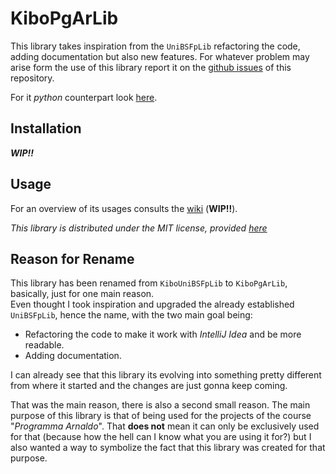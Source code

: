 # KiboPgArLib

This library takes inspiration from the `UniBSFpLib` refactoring the code, adding documentation but also new features. For whatever problem may arise form the use of this library report it on the [github issues](https://github.com/AlessandroMuscio/KiboUniBSFpLib/issues) of this repository.

For it *python* counterpart look [here](https://github.com/AlessandroMuscio/kibo_pgar_lib).

## Installation

***WIP!!***

## Usage

For an overview of its usages consults the [wiki](https://github.com/AlessandroMuscio/KiboUniBSFpLib/wiki) (**WIP!!**).

*This library is distributed under the MIT license, provided [here](LICENSE.txt)*

## Reason for Rename

This library has been renamed from `KiboUniBSFpLib` to `KiboPgArLib`, basically, just for one main reason. \
Even thought I took inspiration and upgraded the already established `UniBSFpLib`, hence the name, with the two main goal being:

- Refactoring the code to make it work with *IntelliJ Idea* and be more readable.
- Adding documentation.

I can already see that this library its evolving into something pretty different from where it started and the changes are just gonna keep coming.

That was the main reason, there is also a second small reason. The main purpose of this library is that of being used for the projects of the course "*Programma Arnaldo*". That **does not** mean it can only be exclusively used for that (because how the hell can I know what you are using it for?) but I also wanted a way to symbolize the fact that this library was created for that purpose.
